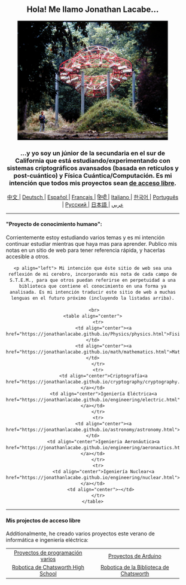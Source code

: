 <div align="center" style="background-image: url('https://jonathanlacabe.github.io/_other/Iapetus_1985.jpg'); background-size: cover; background-position: center; padding: 20px;">
  <h2>Hola! Me llamo Jonathan Lacabe...</h2>
  <p align="center">
        <a href="https://jonathanlacabe.github.io/"><img src="/Iapetus_1985.jpg" width="402"/></a>
    </p>
  <h3>...y yo soy un júnior de la secundaria en el sur de California que está estudiando/experimentando con sistemas criptográficos avansados (basada en retículos y post-cuántico) y Física Cuántica/Computación. Es mi intención que todos mis proyectos sean <a href="https://ia802908.us.archive.org/32/items/ManifiestoPorLaGuerrillaDelAccesoAbiertoCopia/Manifiesto%20por%20la%20Guerrilla%20del%20Acceso%20Abierto%20copia_text.pdf"> de acceso libre</a>. </h3> 

<p align="center">
  <a href="https://github.com/JonathanLacabe/JonathanLacabe/blob/main/README_CN.md"><span> 中文 </span></a>|
  <a href="https://github.com/JonathanLacabe/JonathanLacabe/blob/main/README_DE.md"><span> Deutsch </span></a>|
  <a href="https://github.com/JonathanLacabe/JonathanLacabe/blob/main/README_ES.md"><span> Español </span></a>|
  <a href="https://github.com/JonathanLacabe/JonathanLacabe/blob/main/README_FR.md"><span> Français </span></a>|
  <a href="https://github.com/JonathanLacabe/JonathanLacabe/blob/main/README_HI.md"><span> हिन्दी </span></a>|
  <a href="https://github.com/JonathanLacabe/JonathanLacabe/blob/main/README_IT.md"><span> Italiano </span></a>|
  <a href="https://github.com/JonathanLacabe/JonathanLacabe/blob/main/README_KO.md"><span> 한국어 </span></a>|
  <a href="https://github.com/JonathanLacabe/JonathanLacabe/blob/main/README_PT.md"><span> Português </span></a>|
  <a href="https://github.com/JonathanLacabe/JonathanLacabe/blob/main/README_RU.md"><span> Русский </span></a>|
  <a href="https://github.com/JonathanLacabe/JonathanLacabe/blob/main/README_JP.md"><span> 日本語 </span></a>|
  <a href="https://github.com/JonathanLacabe/JonathanLacabe/blob/main/README_AR.md"><span> عربي </span></a>
</p>
<hr>

<h4 align="left">"Proyecto de conocimiento humano":</h4>
    <p align="left"> Corrientemente estoy estudiando varios temas y es mi intención continuar estudiar mientras que haya mas para aprender. Publico mis notas en un sitio de web para tener referencia rápida, y hacerlas accesible a otros. <br>

    <p align="left"> Mi intención que éste sitio de web sea una reflexión de mi cerebro, incorporando mis nota de cada campo de S.T.E.M., para que otros puedan referirse en perpetuidad a una biblioteca que contiene el conocimiento en una forma ya analisada. Es mi intención traducir este sitio de web a muchas lenguas en el futuro próximo (incluyendo la listadas arriba).
   
     <br>
    <table align="center">
        <tr>
            <td align="center"><a href="https://jonathanlacabe.github.io/Physics/physics.html">Fisica</a></td>
            <td align="center"><a href="https://jonathanlacabe.github.io/math/mathematics.html">Matématicas</a></td>
        </tr>
        <tr>
            <td align="center">Criptografía<a href="https://jonathanlacabe.github.io/cryptography/cryptography.html"></a></td>
            <td align="center">Igeniería Eléctrica<a href="https://jonathanlacabe.github.io/engineering/electric.html"></a></td>
        </tr>
        <tr>
            <td align="center"><a href="https://jonathanlacabe.github.io/astronomy/astronomy.html">Astronomía</a></td>
            <td align="center">Igenieria Aeronáutica<a href="https://jonathanlacabe.github.io/engineering/aeronautics.html"></a></td>
        </tr>
        <tr>
            <td align="center">Igeniería Nuclear<a href="https://jonathanlacabe.github.io/engineering/nuclear.html"></a></td>
          <td align="center">~</td>
        </tr>
    </table>
    
<hr>
<h4 align="left">Mis projectos de acceso libre</h4>
    <p align="left">Additionalmente, he creado varios proyectos este verano de informática e ingeniería eléctrica:</p>
    <table align="center">
        <tr>
            <td align="center"><a href="https://github.com/JonathanLacabe/Assorted-Programming-Projects">Proyectos de programación varios</a></td>
            <td align="center"><a href="https://github.com/JonathanLacabe/Arduino-Projects">Proyectos de Arduino</a></td>
        </tr>
        <tr>
            <td align="center"><a href="https://github.com/JonathanLacabe/Chatsworth-Robotics">Robotica de Chatsworth High School</a></td>
            <td align="center"><a href="https://github.com/JonathanLacabe/Chatsworth-Library-Robotics">Robotica de la Biblioteca de Chatsworth</a></td>
        </tr>
    </table>
 
</div>

